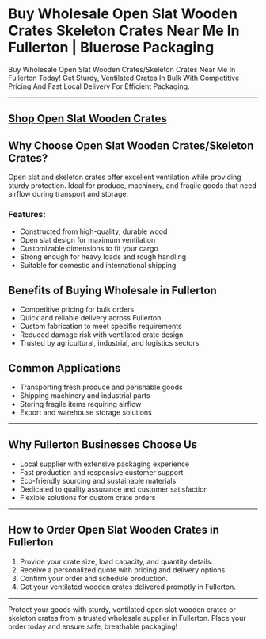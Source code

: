 # Buy Wholesale Open Slat Wooden Crates Skeleton Crates Near Me In Fullerton | Bluerose Packaging

Buy Wholesale Open Slat Wooden Crates/Skeleton Crates Near Me In Fullerton Today! Get Sturdy, Ventilated Crates In Bulk With Competitive Pricing And Fast Local Delivery For Efficient Packaging.

---
[Shop Open Slat Wooden Crates](https://www.bluerosepackaging.com/product/skeleton-open-slat-wooden-crates/)
---

## Why Choose Open Slat Wooden Crates/Skeleton Crates?

Open slat and skeleton crates offer excellent ventilation while providing sturdy protection. Ideal for produce, machinery, and fragile goods that need airflow during transport and storage.

### Features:

- Constructed from high-quality, durable wood  
- Open slat design for maximum ventilation  
- Customizable dimensions to fit your cargo  
- Strong enough for heavy loads and rough handling  
- Suitable for domestic and international shipping  

## Benefits of Buying Wholesale in Fullerton

- Competitive pricing for bulk orders  
- Quick and reliable delivery across Fullerton  
- Custom fabrication to meet specific requirements  
- Reduced damage risk with ventilated crate design  
- Trusted by agricultural, industrial, and logistics sectors  

## Common Applications

- Transporting fresh produce and perishable goods  
- Shipping machinery and industrial parts  
- Storing fragile items requiring airflow  
- Export and warehouse storage solutions  

---

## Why Fullerton Businesses Choose Us

- Local supplier with extensive packaging experience  
- Fast production and responsive customer support  
- Eco-friendly sourcing and sustainable materials  
- Dedicated to quality assurance and customer satisfaction  
- Flexible solutions for custom crate orders  

---

## How to Order Open Slat Wooden Crates in Fullerton

1. Provide your crate size, load capacity, and quantity details.  
2. Receive a personalized quote with pricing and delivery options.  
3. Confirm your order and schedule production.  
4. Get your ventilated wooden crates delivered promptly in Fullerton.  

---

Protect your goods with sturdy, ventilated open slat wooden crates or skeleton crates from a trusted wholesale supplier in Fullerton. Place your order today and ensure safe, breathable packaging!


